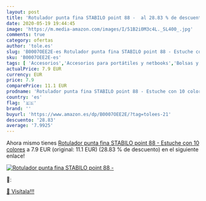 ```yaml
---
layout: post
title: 'Rotulador punta fina STABILO point 88 -  al 28.83 % de descuento'
date: 2020-05-19 19:44:45
image: 'https://m.media-amazon.com/images/I/51B2i0M3c4L._SL400_.jpg'
comments: true
category: ofertas
author: 'tole.es'
slug: 'B0007OEE2E-es Rotulador punta fina STABILO point 88 - Estuche con 10...'
sku: 'B0007OEE2E-es'
tags: [ 'Accesorios','Accesorios para portátiles y netbooks','Bolsas y fundas para portátiles y netbooks','Cámaras analógicas','Cámaras instantáneas analógicas','Electrónica','Fotografía y videocámaras','Herramientas de mano para jardinería','Informática','Jardinería','Jardín','Mochilas para portátiles y netbooks','Tabletas gráficas','Teclados, ratones y periféricos de entrada','Tijeras de podar para jardinería','rotulador','stabilo', ]
actualPrice: 7.9 EUR
currency: EUR
price: 7.9
comparePrice: 11.1 EUR
prodname: 'Rotulador punta fina STABILO point 88 - Estuche con 10 colores'
country: 'es'
flag: '🇪🇸'
brand: ''
buyurl: 'https://www.amazon.es/dp/B0007OEE2E/?tag=tolees-21'
descuento: '28.83'
average: '7.9925'
---
```


Ahora mismo tienes [Rotulador punta fina STABILO point 88 - Estuche con 10 colores](https://www.amazon.es/dp/B0007OEE2E/?tag=tolees-21) a 7.9 EUR (original: 11.1 EUR) (28.83 %  de descuento) en el siguiente enlace!

[![Rotulador punta fina STABILO point 88 - ](https://m.media-amazon.com/images/I/51B2i0M3c4L._SL400_.jpg)](https://www.amazon.es/dp/B0007OEE2E/?tag=tolees-21)

🔎:


[🛒 Visítala!!!](https://www.amazon.es/dp/B0007OEE2E/?tag=tolees-21)
